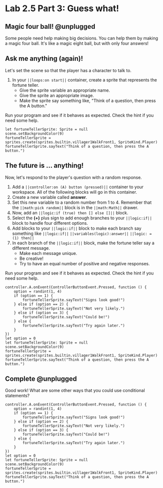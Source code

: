 # Lab 2.5 Part 3: Guess what!

## Magic four ball! @unplugged

Some people need help making big decisions.
You can help them by making a magic four ball.
It's like a magic eight ball, but with only four answers! 

## Ask me anything (again)!

Let's set the scene so that the player has a character to talk to.

1.   In your ``||loops:on start||`` container, create a sprite that represents
     the fortune teller.
     -    Give the sprite variable an appropriate name.
     -    Give the sprite an appropriate image.
     -    Make the sprite say something like,
          "Think of a question, then press the A button."

Run your program and see if it behaves as expected.
Check the hint if you need some help.

```blocks
let fortuneTellerSprite: Sprite = null
scene.setBackgroundColor(9)
fortuneTellerSprite = sprites.create(sprites.builtin.villager1WalkFront1, SpriteKind.Player)
fortuneTellerSprite.sayText("Think of a question, then press the A button.")
```

## The future is ... anything!

Now, let's respond to the player's question with a random response.

1.   Add a ``||controller:on (A) button (pressed)||`` container to your
workspace. All of the following blocks will go in this container.
1.   Create a new variable called **answer**.
1.   Set this new variable to a random number from 1 to 4.
Remember that the ``||math:pick random||`` block is in the
``||math:Math||`` drawer.
1.   Now, add an ``||logic:if (true) then [] else []||`` block.
1.   Select the **(+)** plus sign to add enough branches to your
``||logic:if||`` block to handle four different options.
1.   Add blocks to your ``||logic:if||`` block to make each branch say
something like
``||logic:if||`` ``||variables(logic):answer||``
``||logic: = (1) then||``
1.   In each branch of the ``||logic:if||`` block,
make the fortune teller say a different message.
     -    Make each message unique.
     -    Be creative!
     -    Try to have an equal number of positive and negative responses.

Run your program and see if it behaves as expected.
Check the hint if you need some help.

```blocks
controller.A.onEvent(ControllerButtonEvent.Pressed, function () {
    option = randint(1, 4)
    if (option == 1) {
        fortuneTellerSprite.sayText("Signs look good!")
    } else if (option == 2) {
        fortuneTellerSprite.sayText("Not very likely.")
    } else if (option == 3) {
        fortuneTellerSprite.sayText("Could be!")
    } else {
        fortuneTellerSprite.sayText("Try again later.")
    }
})
let option = 0
let fortuneTellerSprite: Sprite = null
scene.setBackgroundColor(9)
fortuneTellerSprite = sprites.create(sprites.builtin.villager1WalkFront1, SpriteKind.Player)
fortuneTellerSprite.sayText("Think of a question, then press the A button.")
```

## Complete @unplugged

Good work! What are some other ways that you could use conditional statements?

```ghost
controller.A.onEvent(ControllerButtonEvent.Pressed, function () {
    option = randint(1, 4)
    if (option == 1) {
        fortuneTellerSprite.sayText("Signs look good!")
    } else if (option == 2) {
        fortuneTellerSprite.sayText("Not very likely.")
    } else if (option == 3) {
        fortuneTellerSprite.sayText("Could be!")
    } else {
        fortuneTellerSprite.sayText("Try again later.")
    }
})
let option = 0
let fortuneTellerSprite: Sprite = null
scene.setBackgroundColor(9)
fortuneTellerSprite = sprites.create(sprites.builtin.villager1WalkFront1, SpriteKind.Player)
fortuneTellerSprite.sayText("Think of a question, then press the A button.")
```
